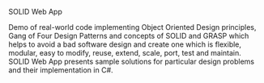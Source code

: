 SOLID Web App

Demo of real-world code implementing Object Oriented Design principles, Gang of Four Design Patterns and concepts of SOLID and GRASP which helps to avoid a bad software design and create one which is flexible, modular, easy to modify, reuse, extend, scale, port, test and maintain. SOLID Web App presents sample solutions for particular design problems and their implementation in C#.
